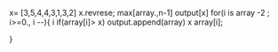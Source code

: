 x= [3,5,4,4,3,1,3,2]
x.revrese;
max[array.,n-1]
output[x]
 for(i is array -2 ; i>=0., i --){
i if(array[i]> x)
output.append(array)
x array[i];



 }
   
